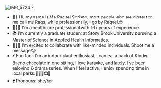 ![IMG_5724 2](https://github.com/user-attachments/assets/f0db0585-7e73-410e-bbc1-c479eab1322f)
- 👋🏼 Hi, my name is Ma Raquel Soriano, most people who are closest to me call me Raqs, while professionally, I go by Raquel.🤓
- 👩🏻‍⚕️ I'm a healthcare professional with 16+ years of experience.
- 📚 I’m currently a graduate student at Stony Brook University pursuing a Master of Science in Applied Health Informatics.
- 👩🏻‍💻 I’m excited to collaborate with like-minded individuals. Shoot me a message!😉
- ⚡ Fun fact: I'm an indoor plant enthusiast, I can eat a pack of Kinder Bueno chocolate in one sitting, I love karaoke, and lately, I've been enjoying K-drama series. When I feel active, I enjoy spending time in local parks.🌿🍫🎤📺🌳
- ❣️ Pronouns: she/her

<!---
raqssoriano/raqssoriano is a ✨ special ✨ repository because its `README.md` (this file) appears on your GitHub profile.
You can click the Preview link to take a look at your changes.
--->
